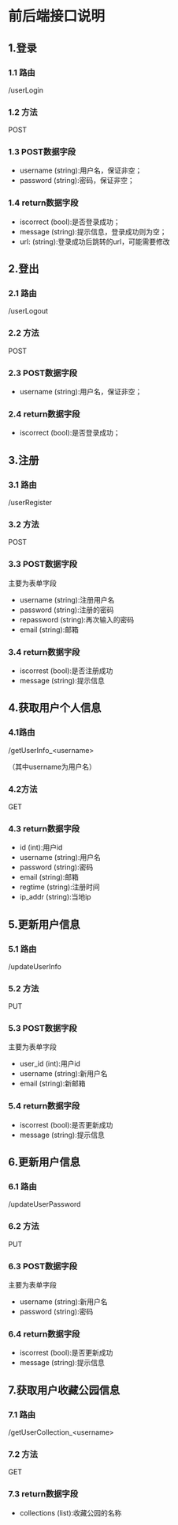 # 前后端接口说明

## 1.登录

### 1.1 路由

/userLogin

### 1.2 方法

POST

### 1.3 POST数据字段

* username (string):用户名，保证非空；
* password (string):密码，保证非空；

### 1.4 return数据字段

* iscorrect (bool):是否登录成功；
* message (string):提示信息，登录成功则为空；
* url: (string):登录成功后跳转的url，可能需要修改

## 2.登出

### 2.1 路由

/userLogout

### 2.2 方法

POST

### 2.3 POST数据字段

* username (string):用户名，保证非空；

### 2.4 return数据字段

* iscorrect (bool):是否登录成功；

## 3.注册

### 3.1 路由

/userRegister

### 3.2 方法

POST

### 3.3 POST数据字段

主要为表单字段

* username (string):注册用户名
* password (string):注册的密码
* repassword (string):再次输入的密码
* email (string):邮箱

### 3.4 return数据字段

* iscorrest (bool):是否注册成功
* message (string):提示信息

## 4.获取用户个人信息

### 4.1路由

/getUserInfo_\<username\>

（其中username为用户名）

### 4.2方法

GET

### 4.3 return数据字段

* id (int):用户id
* username (string):用户名
* password (string):密码
* email (string):邮箱
* regtime (string):注册时间
* ip_addr (string):当地ip

## 5.更新用户信息

### 5.1 路由

/updateUserInfo

### 5.2 方法

PUT

### 5.3 POST数据字段

主要为表单字段

* user_id (int):用户id
* username (string):新用户名
* email (string):新邮箱

### 5.4 return数据字段

* iscorrest (bool):是否更新成功
* message (string):提示信息

## 6.更新用户信息

### 6.1 路由

/updateUserPassword

### 6.2 方法

PUT

### 6.3 POST数据字段

主要为表单字段

* username (string):新用户名
* password (string):密码

### 6.4 return数据字段

* iscorrest (bool):是否更新成功
* message (string):提示信息

## 7.获取用户收藏公园信息

### 7.1 路由

/getUserCollection_\<username\>

### 7.2 方法

GET

### 7.3 return数据字段

* collections (list):收藏公园的名称
